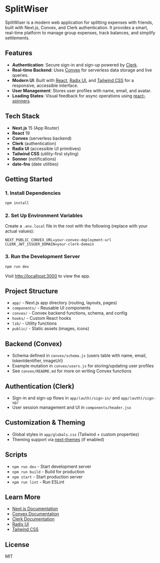# SplitWiser

SplitWiser is a modern web application for splitting expenses with friends, built with Next.js, Convex, and Clerk authentication. It provides a smart, real-time platform to manage group expenses, track balances, and simplify settlements.

## Features

- **Authentication**: Secure sign-in and sign-up powered by [Clerk](https://clerk.com/).
- **Real-time Backend**: Uses [Convex](https://convex.dev/) for serverless data storage and live queries.
- **Modern UI**: Built with [React](https://react.dev/), [Radix UI](https://www.radix-ui.com/), and [Tailwind CSS](https://tailwindcss.com/) for a responsive, accessible interface.
- **User Management**: Stores user profiles with name, email, and avatar.
- **Loading States**: Visual feedback for async operations using [react-spinners](https://www.davidhu.io/react-spinners/).

## Tech Stack

- **Next.js** 15 (App Router)
- **React** 19
- **Convex** (serverless backend)
- **Clerk** (authentication)
- **Radix UI** (accessible UI primitives)
- **Tailwind CSS** (utility-first styling)
- **Sonner** (notifications)
- **date-fns** (date utilities)

## Getting Started

### 1. Install Dependencies

```bash
npm install
```

### 2. Set Up Environment Variables

Create a `.env.local` file in the root with the following (replace with your actual values):

```env
NEXT_PUBLIC_CONVEX_URL=your-convex-deployment-url
CLERK_JWT_ISSUER_DOMAIN=your-clerk-domain
```

### 3. Run the Development Server

```bash
npm run dev
```

Visit [http://localhost:3000](http://localhost:3000) to view the app.

## Project Structure

- `app/` - Next.js app directory (routing, layouts, pages)
- `components/` - Reusable UI components
- `convex/` - Convex backend functions, schema, and config
- `hooks/` - Custom React hooks
- `lib/` - Utility functions
- `public/` - Static assets (images, icons)

## Backend (Convex)

- Schema defined in `convex/schema.js` (users table with name, email, tokenIdentifier, imageUrl)
- Example mutation in `convex/users.js` for storing/updating user profiles
- See `convex/README.md` for more on writing Convex functions

## Authentication (Clerk)

- Sign-in and sign-up flows in `app/(auth)/sign-in/` and `app/(auth)/sign-up/`
- User session management and UI in `components/header.jsx`

## Customization & Theming

- Global styles in `app/globals.css` (Tailwind + custom properties)
- Theming support via [next-themes](https://github.com/pacocoursey/next-themes) (if enabled)

## Scripts

- `npm run dev` - Start development server
- `npm run build` - Build for production
- `npm start` - Start production server
- `npm run lint` - Run ESLint

## Learn More

- [Next.js Documentation](https://nextjs.org/docs)
- [Convex Documentation](https://docs.convex.dev/)
- [Clerk Documentation](https://clerk.com/docs)
- [Radix UI](https://www.radix-ui.com/docs/primitives/overview/introduction)
- [Tailwind CSS](https://tailwindcss.com/docs)

## License

MIT
